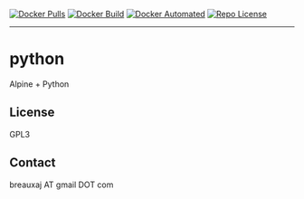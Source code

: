 [![Docker Pulls](https://img.shields.io/docker/pulls/breauxaj/python.svg)](https://hub.docker.com/r/breauxaj/python)
[![Docker Build](https://img.shields.io/docker/cloud/build/breauxaj/python.svg)](https://hub.docker.com/r/breauxaj/python)
[![Docker Automated](https://img.shields.io/docker/cloud/automated/breauxaj/python.svg)](https://hub.docker.com/r/breauxaj/python)
[![Repo License](https://img.shields.io/github/license/breauxaj/docker-python.svg)](https://github.com/breauxaj/docker-python)

---

# python

Alpine + Python

License
-------
GPL3

Contact
-------
breauxaj AT gmail DOT com
